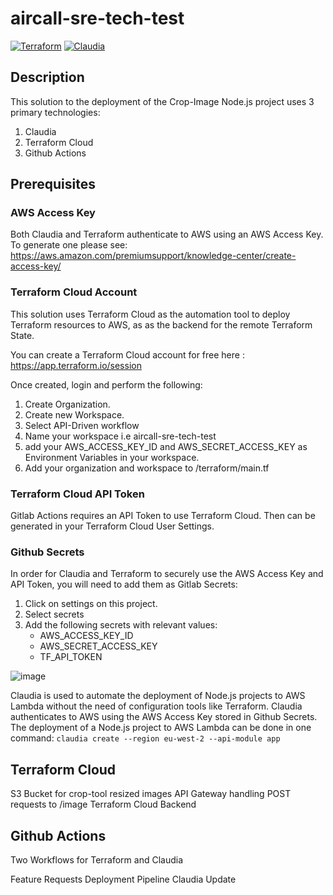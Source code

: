 # aircall-sre-tech-test
[![Terraform](https://github.com/jtaylor22/aircall-sre-tech-test/actions/workflows/terraform.yml/badge.svg)](https://github.com/jtaylor22/aircall-sre-tech-test/actions/workflows/terraform.yml)
[![Claudia](https://github.com/jtaylor22/aircall-sre-tech-test/actions/workflows/claudia.yml/badge.svg)](https://github.com/jtaylor22/aircall-sre-tech-test/actions/workflows/claudia.yml)

## Description
This solution to the deployment of the Crop-Image Node.js project uses 3 primary technologies:
1. Claudia
2. Terraform Cloud
3. Github Actions


## Prerequisites
### AWS Access Key
Both Claudia and Terraform authenticate to AWS using an AWS Access Key. To generate one please see: https://aws.amazon.com/premiumsupport/knowledge-center/create-access-key/

### Terraform Cloud Account
This solution uses Terraform Cloud as the automation tool to deploy Terraform resources to AWS, as as the backend for the remote Terraform State.

You can create a Terraform Cloud account for free here : https://app.terraform.io/session

Once created, login and perform the following:
1. Create Organization.
2. Create new Workspace.
3. Select API-Driven workflow
4. Name your workspace i.e aircall-sre-tech-test
5. add your AWS_ACCESS_KEY_ID and AWS_SECRET_ACCESS_KEY as Environment Variables in your workspace.
6. Add your organization and workspace to /terraform/main.tf

### Terraform Cloud API Token
Gitlab Actions requires an API Token to use Terraform Cloud. Then can be generated in your Terraform Cloud User Settings. 

### Github Secrets
In order for Claudia and Terraform to securely use the AWS Access Key and API Token, you will need to add them as Gitlab Secrets:
1. Click on settings on this project.
2. Select secrets
3. Add the following secrets with relevant values:
     * AWS_ACCESS_KEY_ID
     * AWS_SECRET_ACCESS_KEY
     * TF_API_TOKEN


![image](https://user-images.githubusercontent.com/20682803/131267726-a899f9e2-c40b-4536-a398-2706c8e30df1.png)

Claudia is used to automate the deployment of Node.js projects to AWS Lambda without the need of configuration tools like Terraform. Claudia authenticates to AWS using the 
AWS Access Key stored in Github Secrets. The deployment of a Node.js project to AWS Lambda can be done in one command:
`claudia create --region eu-west-2 --api-module app`


## Terraform Cloud
S3 Bucket for crop-tool resized images
API Gateway handling POST requests to /image 
Terraform Cloud Backend

## Github Actions
Two Workflows for Terraform and Claudia

Feature Requests
Deployment Pipeline
Claudia Update

